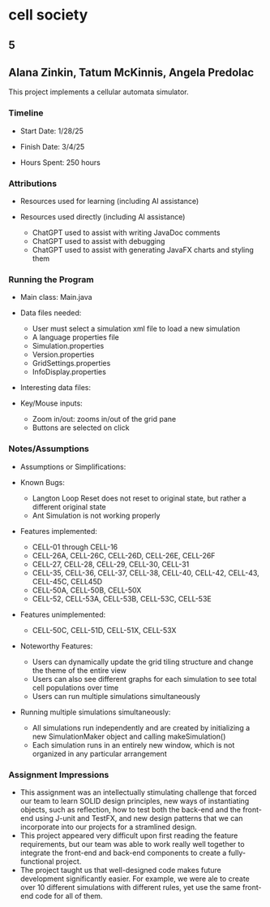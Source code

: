 # cell society
## 5
## Alana Zinkin, Tatum McKinnis, Angela Predolac


This project implements a cellular automata simulator.

### Timeline

 * Start Date: 1/28/25

 * Finish Date: 3/4/25

 * Hours Spent: 250 hours


### Attributions

 * Resources used for learning (including AI assistance)
 
 * Resources used directly (including AI assistance)
   * ChatGPT used to assist with writing JavaDoc comments
   * ChatGPT used to assist with debugging 
   * ChatGPT used to assist with generating JavaFX charts and styling them

### Running the Program

 * Main class: Main.java

 * Data files needed: 
   * User must select a simulation xml file to load a new simulation
   * A language properties file
   * Simulation.properties
   * Version.properties
   * GridSettings.properties
   * InfoDisplay.properties

 * Interesting data files:

 * Key/Mouse inputs:
   * Zoom in/out: zooms in/out of the grid pane
   * Buttons are selected on click


### Notes/Assumptions

 * Assumptions or Simplifications:

 * Known Bugs:
   * Langton Loop Reset does not reset to original state, but rather a different original state
   * Ant Simulation is not working properly

 * Features implemented:
   * CELL-01 through CELL-16
   * CELL-26A, CELL-26C, CELL-26D, CELL-26E, CELL-26F
   * CELL-27, CELL-28, CELL-29, CELL-30, CELL-31
   * CELL-35, CELL-36, CELL-37, CELL-38, CELL-40, CELL-42, CELL-43, CELL-45C, CELL45D
   * CELL-50A, CELL-50B, CELL-50X
   * CELL-52, CELL-53A, CELL-53B, CELL-53C, CELL-53E

 * Features unimplemented:
   * CELL-50C, CELL-51D, CELL-51X, CELL-53X 

 * Noteworthy Features:
   * Users can dynamically update the grid tiling structure and change the theme of the entire view
   * Users can also see different graphs for each simulation to see total cell populations over time
   * Users can run multiple simulations simultaneously

 * Running multiple simulations simultaneously:
   * All simulations run independently and are created by 
   initializing a new SimulationMaker object and calling makeSimulation()
   * Each simulation runs in an entirely new window, which is not organized in any particular arrangement


### Assignment Impressions
* This assignment was an intellectually stimulating challenge that forced our team to
learn SOLID design principles, new ways of instantiating objects, such as reflection, how to test both the back-end and
the front-end using J-unit and TestFX, and new design patterns that we can incorporate into our projects for a stramlined design.
* This project appeared very difficult upon first reading the feature requirements, but our team was able to work really well together
to integrate the front-end and back-end components to create a fully-functional project.
* The project taught us that well-designed code makes future development significantly easier. For example, we were ale to create over 10 different
simulations with different rules, yet use the same front-end code for all of them.



